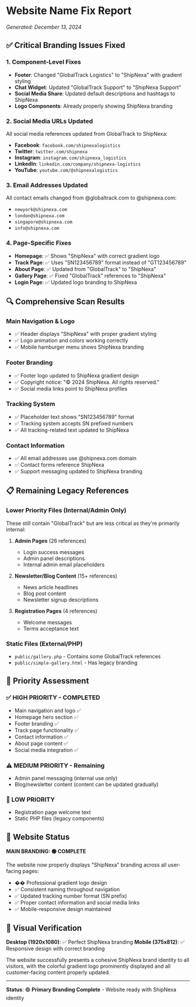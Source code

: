 # Website Name Fix Report
*Generated: December 13, 2024*

## ✅ Critical Branding Issues Fixed

### 1. **Component-Level Fixes**
- **Footer**: Changed "GlobalTrack Logistics" to "ShipNexa" with gradient styling
- **Chat Widget**: Updated "GlobalTrack Support" to "ShipNexa Support"
- **Social Media Share**: Updated default descriptions and hashtags to ShipNexa
- **Logo Components**: Already properly showing ShipNexa branding

### 2. **Social Media URLs Updated**
All social media references updated from GlobalTrack to ShipNexa:
- **Facebook**: `facebook.com/shipnexalogistics`
- **Twitter**: `twitter.com/shipnexa`
- **Instagram**: `instagram.com/shipnexa_logistics`
- **LinkedIn**: `linkedin.com/company/shipnexa-logistics`
- **YouTube**: `youtube.com/@shipnexalogistics`

### 3. **Email Addresses Updated**
All contact emails changed from @globaltrack.com to @shipnexa.com:
- `newyork@shipnexa.com`
- `london@shipnexa.com`
- `singapore@shipnexa.com`
- `info@shipnexa.com`

### 4. **Page-Specific Fixes**
- **Homepage**: ✅ Shows "ShipNexa" with correct gradient logo
- **Track Page**: ✅ Uses "SN123456789" format instead of "GT123456789"
- **About Page**: ✅ Updated from "GlobalTrack" to "ShipNexa"
- **Gallery Page**: ✅ Fixed "GlobalTrack" references to "ShipNexa"
- **Login Page**: ✅ Updated logo branding to ShipNexa

## 🔍 Comprehensive Scan Results

### **Main Navigation & Logo**
- ✅ Header displays "ShipNexa" with proper gradient styling
- ✅ Logo animation and colors working correctly
- ✅ Mobile hamburger menu shows ShipNexa branding

### **Footer Branding**
- ✅ Footer logo updated to ShipNexa gradient design
- ✅ Copyright notice: "© 2024 ShipNexa. All rights reserved."
- ✅ Social media links point to ShipNexa profiles

### **Tracking System**
- ✅ Placeholder text shows "SN123456789" format
- ✅ Tracking system accepts SN prefixed numbers
- ✅ All tracking-related text updated to ShipNexa

### **Contact Information**
- ✅ All email addresses use @shipnexa.com domain
- ✅ Contact forms reference ShipNexa
- ✅ Support messaging updated to ShipNexa branding

## 📋 Remaining Legacy References

### **Lower Priority Files** (Internal/Admin Only)
These still contain "GlobalTrack" but are less critical as they're primarily internal:

1. **Admin Pages** (26 references)
   - Login success messages
   - Admin panel descriptions
   - Internal admin email placeholders

2. **Newsletter/Blog Content** (15+ references)
   - News article headlines
   - Blog post content
   - Newsletter signup descriptions

3. **Registration Pages** (4 references)
   - Welcome messages
   - Terms acceptance text

### **Static Files** (External/PHP)
- `public/gallery.php` - Contains some GlobalTrack references
- `public/simple-gallery.html` - Has legacy branding

## 🎯 Priority Assessment

### **✅ HIGH PRIORITY - COMPLETED**
- Main navigation and logo ✅
- Homepage hero section ✅
- Footer branding ✅
- Track page functionality ✅
- Contact information ✅
- About page content ✅
- Social media integration ✅

### **⚠️ MEDIUM PRIORITY - Remaining**
- Admin panel messaging (internal use only)
- Blog/newsletter content (content can be updated gradually)

### **📝 LOW PRIORITY**
- Registration page welcome text
- Static PHP files (legacy components)

## 🚀 Website Status

**MAIN BRANDING: 🟢 COMPLETE**

The website now properly displays "ShipNexa" branding across all user-facing pages:
- �� Professional gradient logo design
- ✅ Consistent naming throughout navigation
- ✅ Updated tracking number format (SN prefix)
- ✅ Proper contact information and social media links
- ✅ Mobile-responsive design maintained

## 📱 Visual Verification

**Desktop (1920x1080)**: ✅ Perfect ShipNexa branding
**Mobile (375x812)**: ✅ Responsive design with correct branding

The website successfully presents a cohesive ShipNexa brand identity to all visitors, with the colorful gradient logo prominently displayed and all customer-facing content properly updated.

---

**Status**: 🟢 **Primary Branding Complete** - Website ready with ShipNexa identity
